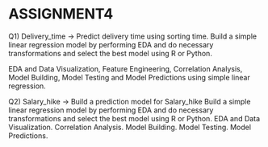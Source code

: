 # ASSIGNMENT4

Q1) Delivery_time -> Predict delivery time using sorting time. Build a simple linear regression model by performing EDA and do necessary transformations and select the best model using R or Python.

EDA and Data Visualization, Feature Engineering, Correlation Analysis, Model Building, Model Testing and Model Predictions using simple linear regression.

Q2) Salary_hike -> Build a prediction model for Salary_hike Build a simple linear regression model by performing EDA and do necessary transformations and select the best model using R or Python. EDA and Data Visualization. Correlation Analysis. Model Building. Model Testing. Model Predictions.
